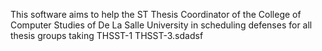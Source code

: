 This software aims to help the ST Thesis Coordinator of the  College of Computer Studies of De La Salle University in scheduling defenses for all thesis groups taking THSST-1 THSST-3.sdadsf